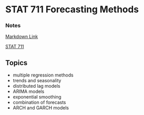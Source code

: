 # STAT 711 Forecasting Methods

### Notes

[Markdown Link](https://katjanewilson.github.io/Time-Series/)

[STAT 711](https://apps.wharton.upenn.edu/syllabi/2021C/STAT535401/)

## Topics

* multiple regression methods
* trends and seasonality
* distributed lag models
* ARIMA models
* exponential smoothing
* combination of forecasts
* ARCH and GARCH models



